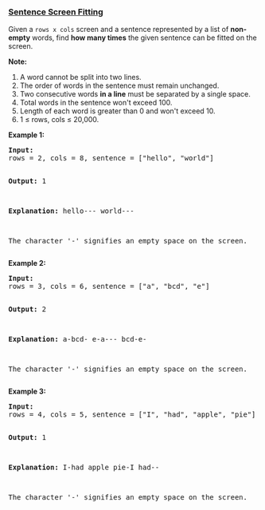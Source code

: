 ### [Sentence Screen Fitting](https://leetcode.com/problems/sentence-screen-fitting)

<p>Given a <code>rows x cols</code> screen and a sentence represented by a list of <b>non-empty</b> words, find <b>how many times</b> the given sentence can be fitted on the screen.
</p>

<p><b>Note:</b>
<ol>
<li>A word cannot be split into two lines.</li>
<li>The order of words in the sentence must remain unchanged.</li>
<li>Two consecutive words <b>in a line</b> must be separated by a single space.</li>
<li>Total words in the sentence won't exceed 100.</li>
<li>Length of each word is greater than 0 and won't exceed 10.</li>
<li>1 &le; rows, cols &le; 20,000.</li>
</ol>
</p>

<p>
<b>Example 1:</b> 
<pre>
<b>Input:</b>
rows = 2, cols = 8, sentence = ["hello", "world"]

<b>Output:</b> 
1

<b>Explanation:</b>
hello---
world---

The character '-' signifies an empty space on the screen.
</pre>
</p>

<p>
<b>Example 2:</b> 
<pre>
<b>Input:</b>
rows = 3, cols = 6, sentence = ["a", "bcd", "e"]

<b>Output:</b> 
2

<b>Explanation:</b>
a-bcd- 
e-a---
bcd-e-

The character '-' signifies an empty space on the screen.
</pre>
</p>

<p>
<b>Example 3:</b> 
<pre>
<b>Input:</b>
rows = 4, cols = 5, sentence = ["I", "had", "apple", "pie"]

<b>Output:</b> 
1

<b>Explanation:</b>
I-had
apple
pie-I
had--

The character '-' signifies an empty space on the screen.
</pre>
</p>